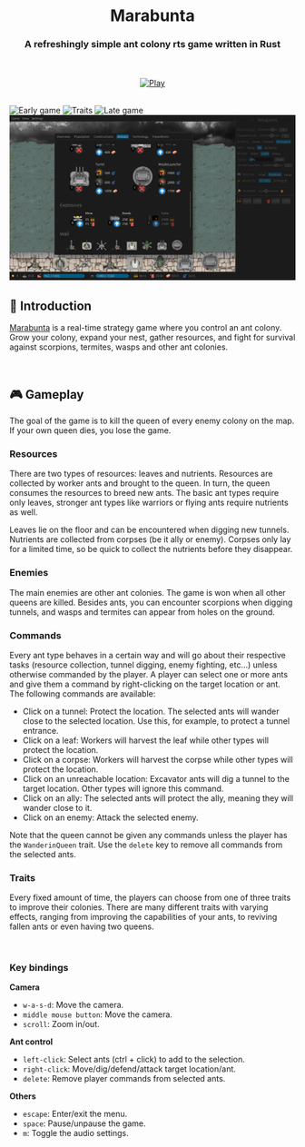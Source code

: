 <div align="center">

# Marabunta
### A refreshingly simple ant colony rts game written in Rust

<br><br>
[![Play](https://gist.githubusercontent.com/cxmeel/0dbc95191f239b631c3874f4ccf114e2/raw/play.svg)](https://tvdboom.itch.io/marabunta)
<br><br>
</div>

<img src="https://github.com/tvdboom/marabunta/blob/master/assets/scenery/s1.png?raw=true" alt="Early game">
<img src="https://github.com/tvdboom/marabunta/blob/master/assets/scenery/s2.png?raw=true" alt="Traits">
<img src="https://github.com/tvdboom/marabunta/blob/master/assets/scenery/s3.png?raw=true" alt="Late game">
<img src="https://github.com/tvdboom/fortress/blob/master/assets/scenery/s4.png?raw=true" alt="Overview">

<br>

## 📜 Introduction

[Marabunta](https://en.wikipedia.org/wiki/Army_ant) is a real-time strategy game where you control an ant colony. Grow your colony,
expand your nest, gather resources, and fight for survival against scorpions, termites, wasps and
other ant colonies.

<br>

## 🎮 Gameplay

The goal of the game is to kill the queen of every enemy colony on the map. If your own queen
dies, you lose the game.

### Resources

There are two types of resources: leaves and nutrients. Resources are collected by worker ants
and brought to the queen. In turn, the queen consumes the resources to breed new ants. The
basic ant types require only leaves, stronger ant types like warriors or flying ants require
nutrients as well.

Leaves lie on the floor and can be encountered when digging new tunnels. Nutrients are
collected from corpses (be it ally or enemy). Corpses only lay for a limited time, so be
quick to collect the nutrients before they disappear.

### Enemies

The main enemies are other ant colonies. The game is won when all other queens are killed.
Besides ants, you can encounter scorpions when digging tunnels, and wasps and termites can
appear from holes on the ground.

### Commands

Every ant type behaves in a certain way and will go about their respective tasks (resource
collection, tunnel digging, enemy fighting, etc...) unless otherwise commanded by the player.
A player can select one or more ants and give them a command by right-clicking on the target
location or ant. The following commands are available:

- Click on a tunnel: Protect the location. The selected ants will wander close to the selected
  location. Use this, for example, to protect a tunnel entrance.
- Click on a leaf: Workers will harvest the leaf while other types will protect the location.
- Click on a corpse: Workers will harvest the corpse while other types will protect the location.
- Click on an unreachable location: Excavator ants will dig a tunnel to the target location.
  Other types will ignore this command.
- Click on an ally: The selected ants will protect the ally, meaning they will wander close to it.
- Click on an enemy: Attack the selected enemy.

Note that the queen cannot be given any commands unless the player has the `WanderinQueen` trait.
Use the `delete` key to remove all commands from the selected ants.

### Traits

Every fixed amount of time, the players can choose from one of three traits to improve their
colonies. There are many different traits with varying effects, ranging from improving the
capabilities of your ants, to reviving fallen ants or even having two queens.

<br>

### Key bindings

**Camera**
- `w-a-s-d`: Move the camera.
- `middle mouse button`: Move the camera.
- `scroll`: Zoom in/out.

**Ant control**
- `left-click`: Select ants (ctrl + click) to add to the selection.
- `right-click`: Move/dig/defend/attack target location/ant.
- `delete`: Remove player commands from selected ants.

**Others**
- `escape`: Enter/exit the menu.
- `space`: Pause/unpause the game.
- `m`: Toggle the audio settings.
